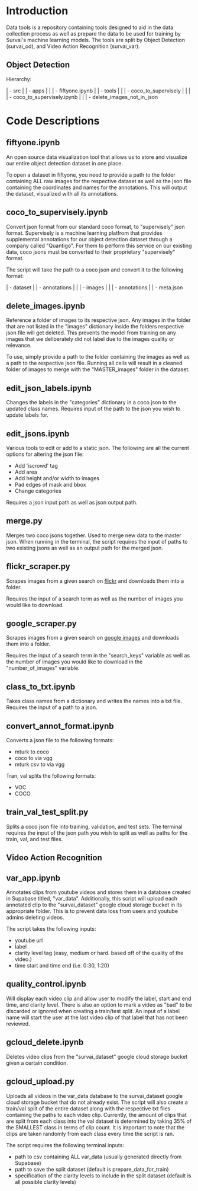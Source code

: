 # Introduction

Data tools is a repository containing tools designed to aid in the data collection process as well as prepare the data to be used for training by Survai's machine learning models. The tools are split by Object Detection (survai_od), and Video Action Recognition (survai_var). 

## Object Detection

Hierarchy:

| - src
|   | - apps
|   |   | - fiftyone.ipynb
|   | - tools
|   |   | - coco_to_supervisely
|   |   |   | - coco_to_supervisely.ipynb
|   |   | - delete_images_not_in_json



# Code Descriptions

## fiftyone.ipynb

An open source data visualization tool that allows us to store and visualize our entire object detection dataset in one place. 

To open a dataset in fiftyone, you need to provide a path to the folder containing ALL raw images for the respective dataset as well as the json file containing the coordinates and names for the annotations. This will output the dataset, visualized with all its annotations.  


## coco_to_supervisely.ipynb

Convert json format from our standard coco format, to "supervisely" json format. Supervisely is a machine learning platfrom that provides supplemental annotations for our object detection dataset through a company called "Quantigo". For them to perform this service on our existing data, coco jsons must be converted to their proprietary "supervisely" format. 

The script will take the path to a coco json and convert it to the following format:

| - dataset
|   | - annotations
|   |   | - images
|   |   | - annotations
|   | - meta.json


## delete_images.ipynb

Reference a folder of images to its respective json. Any images in the folder that are not listed in the "images" dictionary inside the folders respective json file will get deleted. This prevents the model from training on any images that we deliberately did not label due to the images quality or relevance. 

To use, simply provide a path to the folder containing the images as well as a path to the respective json file. Running all cells will result in a cleaned folder of images to merge with the "MASTER_images" folder in the dataset.


## edit_json_labels.ipynb

Changes the labels in the "categories" dictionary in a coco json to the updated class names. Requires input of the path to the json you wish to update labels for.


## edit_jsons.ipynb

Various tools to edit or add to a static json. The following are all the current options for altering the json file:

- Add 'iscrowd' tag
- Add area
- Add height and/or width to images
- Pad edges of mask and bbox
- Change categories

Requires a json input path as well as json output path.


## merge.py

Merges two coco jsons together. Used to merge new data to the master json. When running in the terminal, the script requires the input of paths to two existing jsons as well as an output path for the merged json.


## flickr_scraper.py

Scrapes images from a given search on [flickr](https://www.flickr.com/) and downloads them into a folder.

Requires the input of a search term as well as the number of images you would like to download.


## google_scraper.py

Scrapes images from a given search on [google images](https://images.google.com/) and downloads them into a folder.

Requires the input of a search term in the "search_keys" variable as well as the number of images you would like to download in the "number_of_images" variable.


## class_to_txt.ipynb

Takes class names from a dictionary and writes the names into a txt file. Requires the input of a path to a json.


## convert_annot_format.ipynb

Converts a json file to the following formats:
- mturk to coco
- coco to via vgg
- mturk csv to via vgg

Tran, val splits the following formats:
- VOC
- COCO


## train_val_test_split.py

Splits a coco json file into training, validation, and test sets. The terminal requires the input of the json path you wish to split as well as paths for the train, val, and test files.



## Video Action Recognition

## var_app.ipynb

Annotates clips from youtube videos and stores them in a database created in Supabase titled, "var_data". Additionally, this script will upload each annotated clip to the "survai_dataset" google cloud storage bucket in its appropriate folder. This is to prevent data loss from users and youtube admins deleting videos.

The script takes the following inputs:
- youtube url
- label
- clarity level tag (easy, medium or hard. based off of the quality of the video.)
- time start and time end (i.e. 0:30, 1:20)


## quality_control.ipynb

Will display each video clip and allow user to modify the label, start and end time, and clarity level. There is also an option to mark a video as "bad" to be discarded or ignored when creating a train/test split. An input of a label name will start the user at the last video clip of that label that has not been reviewed.


## gcloud_delete.ipynb

Deletes video clips from the "survai_dataset" google cloud storage bucket given a certain condition.


## gcloud_upload.py

Uploads all videos in the var_data database to the survai_dataset google cloud storage bucket that do not already exist. The script will also create a train/val split of the entire dataset along with the respective txt files containing the paths to each video clip. Currently, the amount of clips that are split from each class into the val dataset is determined by taking 35% of the SMALLEST class in terms of clip count. It is important to note that the clips are taken randomly from each class every time the script is ran. 

The script requires the following terminal inputs:
- path to csv containing ALL var_data (usually generated directly from Supabase)
- path to save the split dataset (default is prepare_data_for_train)
- specification of the clarity levels to include in the split dataset (default is all possible clarity levels)
